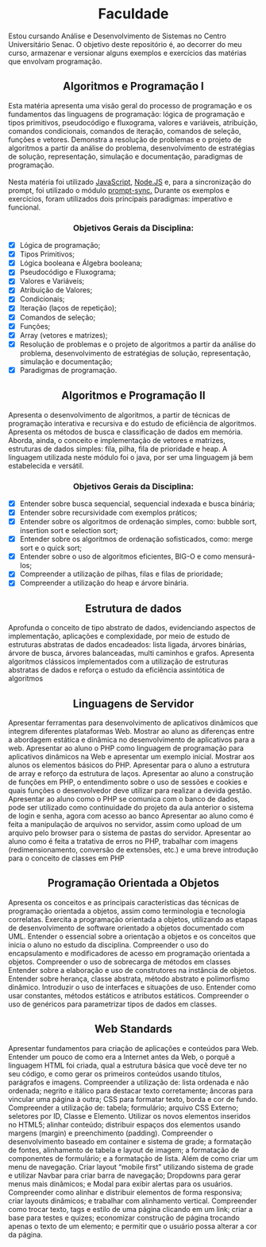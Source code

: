 <h1 align="center" text-weight="bold">Faculdade</h1>
<p>Estou cursando Análise e Desenvolvimento de Sistemas no Centro Universitário Senac. O objetivo deste repositório é, ao decorrer do meu curso, armazenar e versionar alguns exemplos e exercícios das matérias que envolvam programação.</p>

<h2 align="center" text-weight="bold">Algoritmos e Programação I</h2>
<p>Esta matéria apresenta uma visão geral do processo de programação e os fundamentos das linguagens de programação: lógica de programação e tipos primitivos, pseudocódigo e fluxograma, valores e variáveis, atribuição, comandos condicionais, comandos de iteração, comandos de seleção, funções e vetores. Demonstra a resolução de problemas e o projeto de algoritmos a partir da análise do problema, desenvolvimento de estratégias de solução, representação, simulação e documentação, paradigmas de programação.<br><br>Nesta matéria foi utilizado <a href="https://developer.mozilla.org/pt-BR/docs/Web/JavaScript">JavaScript</a>, <a href="https://nodejs.org/en/">Node.JS</a> e, para a sincronização do prompt, foi utilizado o módulo <a href="https://www.npmjs.com/package/prompt-sync">prompt-sync.</a> Durante os exemplos e exercícios, foram utilizados dois principais paradigmas: imperativo e funcional.</p>

<h3 align="center" text-weight="bold">Objetivos Gerais da Disciplina:</h3>

- [x] Lógica de programação;
- [x] Tipos Primitivos;
- [x] Lógica booleana e Álgebra booleana;
- [x] Pseudocódigo e Fluxograma;
- [x] Valores e Variáveis;
- [x] Atribuição de Valores;
- [x] Condicionais;
- [x] Iteração (laços de repetição);
- [x] Comandos de seleção;
- [x] Funções;
- [x] Array (vetores e matrizes);
- [x] Resolução de problemas e o projeto de algoritmos a partir da análise do problema, desenvolvimento de estratégias de solução, representação, simulação e documentação;
- [x] Paradigmas de programação.

<h2 align="center" text-weight="bold">Algoritmos e Programação II</h2>

<p>Apresenta o desenvolvimento de algoritmos, a partir de técnicas de programação interativa e recursiva e do estudo de eficiência de algoritmos. Apresenta os métodos de busca e classificação de dados em memória. Aborda, ainda, o conceito e implementação de vetores e matrizes, estruturas de dados simples: fila, pilha, fila de prioridade e heap. A linguagem utilizada neste módulo foi o java, por ser uma linguagem já bem estabelecida e versátil.</p>

<h3 align="center" text-weight="bold">Objetivos Gerais da Disciplina:</h3>

- [x] Entender sobre busca sequencial, sequencial indexada e busca binária;
- [x] Entender sobre recursividade com exemplos práticos;
- [x] Entender sobre os algoritmos de ordenação simples, como: bubble sort, insertion sort e selection sort;
- [x] Entender sobre os algoritmos de ordenação sofisticados, como: merge sort e o quick sort;
- [x] Entender sobre o uso de algoritmos eficientes, BIG-O e como mensurá-los;
- [x] Compreender a utilização de pilhas, filas e filas de prioridade;
- [x] Compreender a utilização do heap e árvore binária.

<h2 align="center" text-weight="bold">Estrutura de dados</h2>

<p> Aprofunda o conceito de tipo abstrato de dados, evidenciando aspectos de implementação, aplicações e complexidade, por meio de estudo de
estruturas abstratas de dados encadeados: lista ligada, árvores binárias, árvore de busca, árvores balanceadas, multi caminhos e grafos. Apresenta
algoritmos clássicos implementados com a utilização de estruturas abstratas de dados e reforça o estudo da eficiência assintótica de algoritmos</p>

<h2 align="center" text-weight="bold">Linguagens de Servidor</h2>

<p>Apresentar ferramentas para desenvolvimento de aplicativos dinâmicos que integrem diferentes plataformas Web. Mostrar ao aluno as diferenças entre a abordagem estática e dinâmica no desenvolvimento de aplicativos para a web. Apresentar ao aluno o PHP como linguagem de programação para aplicativos dinâmicos na Web e apresentar um exemplo inicial.  Mostrar aos alunos os elementos básicos do PHP. Apresentar para o aluno a estrutura de array e reforço da estrutura de laços. Apresentar ao aluno a construção de funções em PHP, o entendimento sobre o uso
de sessões e cookies e quais funções o desenvolvedor deve utilizar para realizar a devida gestão. Apresentar ao aluno como o PHP se comunica com o banco de dados, pode ser utilizado como continuidade do projeto da aula anterior o sistema de login e senha, agora com acesso ao banco Apresentar ao aluno como é feita a manipulação de arquivos no servidor, assim como upload de um arquivo pelo browser para o sistema de pastas do servidor. Apresentar ao aluno como é feita a tratativa de erros no PHP, trabalhar com imagens (redimensionamento, conversão de extensões, etc.) e uma breve introdução para o conceito de classes em PHP</p>

<h2 align="center" text-weight="bold">Programação Orientada a Objetos</h2>

<p>Apresenta os conceitos e as principais características das técnicas de programação orientada a objetos, assim como terminologia e tecnologia
correlatas. Exercita a programação orientada a objetos, utilizando as etapas de desenvolvimento de software orientado a objetos documentado com UML. Entender o essencial sobre a orientação a objetos e os conceitos que inicia o aluno
no estudo da disciplina. Compreender o uso do encapsulamento e modificadores de acesso em
programação orientada a objetos. Compreender o uso de sobrecarga de métodos em classes Entender sobre a elaboração e uso de construtores na instância de objetos. Entender sobre herança, classe abstrata, método abstrato e polimorfismo
dinâmico. Introduzir o uso de interfaces e situações de uso. Entender como usar constantes, métodos estáticos e atributos estáticos. Compreender o uso de genéricos para parametrizar tipos de dados em classes.</p>

<h2 align="center" text-weight="bold">Web Standards</h2>

<p>Apresentar fundamentos para criação de aplicações e conteúdos para Web. Entender um pouco de como era a Internet antes da Web, o porquê a linguagem
HTML foi criada, qual a estrutura básica que você deve ter no seu código, e como
gerar os primeiros conteúdos usando títulos, parágrafos e imagens. Compreender a utilização de: lista ordenada e não ordenada; negrito e itálico para
destacar texto corretamente; âncoras para vincular uma página à outra; CSS para
formatar texto, borda e cor de fundo. Compreender a utilização de: tabela; formulário; arquivo CSS Externo; seletores por
ID, Classe e Elemento. Utilizar os novos elementos inseridos no HTML5; alinhar conteúdo; distribuir
espaços dos elementos usando margens (margin) e preenchimento (padding).
Compreender o desenvolvimento baseado em container e sistema de grade; a
formatação de fontes, alinhamento de tabela e layout de imagem; a formatação de
componentes de formulário; e a formatação de lista. Além de como criar um menu
de navegação. Criar layout “mobile first” utilizando sistema de grade e utilizar Navbar para criar
barra de navegação; Dropdowns para gerar menus mais dinâmicos; e Modal para
exibir alertas para os usuários. Compreender como alinhar e distribuir elementos de forma responsiva; criar
layouts dinâmicos; e trabalhar com alinhamento vertical. Compreender como trocar texto, tags e estilo de uma página clicando em um link;
criar a base para testes e quizes; economizar construção de página trocando apenas
o texto de um elemento; e permitir que o usuário possa alterar a cor da página.</p>
